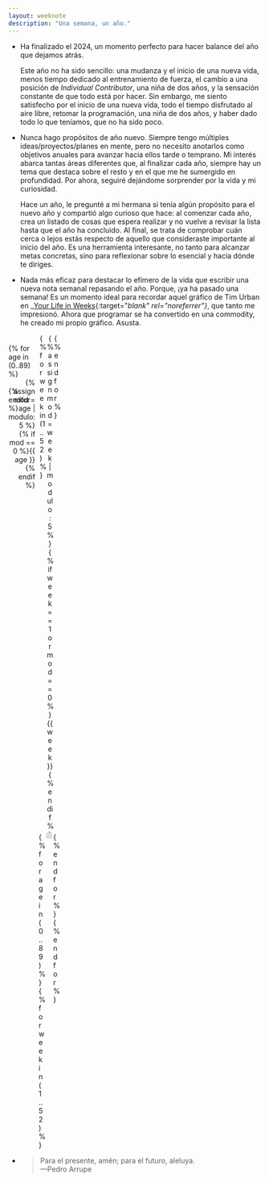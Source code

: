 ```yaml
---
layout: weeknote
description: "Una semana, un año."
---
```


- Ha finalizado el 2024, un momento perfecto para hacer balance del año que
  dejamos atrás.

  Este año no ha sido sencillo: una mudanza y el inicio de una nueva vida, menos
  tiempo dedicado al entrenamiento de fuerza, el cambio a una posición de
  _Individual Contributor_, una niña de dos años, y la sensación constante de
  que todo está por hacer. Sin embargo, me siento satisfecho por el inicio de
  una nueva vida, todo el tiempo disfrutado al aire libre, retomar la
  programación, una niña de dos años, y haber dado todo lo que teníamos, que no
  ha sido poco.

- Nunca hago propósitos de año nuevo. Siempre tengo múltiples
  ideas/proyectos/planes en mente, pero no necesito anotarlos como objetivos
  anuales para avanzar hacia ellos tarde o temprano. Mi interés abarca tantas
  áreas diferentes que, al finalizar cada año, siempre hay un tema que destaca
  sobre el resto y en el que me he sumergido en profundidad. Por ahora, seguiré
  dejándome sorprender por la vida y mi curiosidad.

  Hace un año, le pregunté a mi hermana si tenía algún propósito para el nuevo
  año y compartió algo curioso que hace: al comenzar cada año, crea un listado
  de cosas que espera realizar y no vuelve a revisar la lista hasta que el año
  ha concluido. Al final, se trata de comprobar cuán cerca o lejos estás
  respecto de aquello que consideraste importante al inicio del año.  Es una
  herramienta interesante, no tanto para alcanzar metas concretas, sino para
  reflexionar sobre lo esencial y hacia dónde te diriges.

- Nada más eficaz para destacar lo efímero de la vida que escribir una nueva
  nota semanal repasando el año. Porque, ¡ya ha pasado una semana! Es un momento
  ideal para recordar aquel gráfico de Tim Urban en _[Your Life in Weeks][1]{:target="_blank" rel="noreferrer"}_,
  que tanto me impresionó. Ahora que programar se ha convertido en una
  commodity, he creado mi propio gráfico. Asusta.

<style>
  .container {
    display: flex;
  }

  .age-labels {
    display: flex;
    flex-direction: column;
    align-items: flex-end;
    margin-top: 20px;
    margin-right: 7px;
  }

  .age-label {
    height: 17px;
    font-size: 14px;
    text-align: right;
  }

  .grid-container {
    display: flex;
    flex-direction: column;
  }

  .week-labels {
    display: grid;
    grid-template-columns: repeat(52, 12px);
    gap: 2.4px;
    margin-left: 2px;
    margin-bottom: -12px;
  }

  .week-label {
    font-size: 14px;
    text-align: center;
  }

  .grid {
    display: grid;
    grid-template-columns: repeat(52, 9.5px);
    gap: 5px;
  }

  .week {
    width: 12px;
    height: 12px;
    background-color: #ddd;
  }

  .week.lived {
    background-color: #cb0063;
  }

  .week.current {
    animation: blink-animation 2s steps(5, start) infinite;
    background-color: #cb0063;
  }

  @keyframes blink-animation {
    to { visibility: hidden; }
  }
</style>

<div style="max-width: 100%; overflow-x: clip;">
  <div class="container">
    <div class="age-labels">
    {% for age in (0..89) %}
      <div class="age-label">
      {% assign mod = age | modulo: 5 %}
      {% if mod == 0 %}{{ age }}{% endif %}
      </div>
    {% endfor %}
    </div>
    <div class="grid-container">
      <div class="week-labels">
      {% for week in (1..52) %}
        <div class="week-label">
        {% assign mod = week | modulo: 5 %}
        {% if week == 1 or mod == 0 %}{{ week }}{% endif %}
        </div>
      {% endfor %}
      </div>
      <div class="grid">
      {% for age in (0..89) %}
      {% for week in (1..52) %}
        <div class="week
        {% if age < 40 or age == 40 and week < 3 %}lived{% endif %}
        {% if age == 40 and week == 3 %}current{% endif %}
        "></div>
      {% endfor %}
      {% endfor %}
      </div>
    </div>
  </div>
</div>

- > Para el presente, amén; para el futuro, aleluya.  
  > —Pedro Arrupe

[1]: https://waitbutwhy.com/2014/05/life-weeks.html
